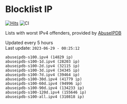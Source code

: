 # Blocklist IP

[![Hits](https://hits.seeyoufarm.com/api/count/incr/badge.svg?url=https%3A%2F%2Fgithub.com%2Fborestad%2Fblocklist-ip%2F&count_bg=%2379C83D&title_bg=%23555555&icon=&icon_color=%23E7E7E7&title=hits&edge_flat=false)](https://hits.seeyoufarm.com)  ![CI](https://img.shields.io/github/workflow/status/borestad/blocklist-ip/CI?style=flat-square)

Lists with worst IPv4 offenders, provided by [AbuseIPDB](https://www.abuseipdb.com/)

<!-- FOOTER-PLACEHOLDER -->
Updated every 5 hours<br>
Last update: `2023-06-29 - 00:25:12`
```
abuseipdb-s100.ipv4 (14829 ip)
abuseipdb-s100-1d.ipv4 (28203 ip)
abuseipdb-s100-2d.ipv4 (32115 ip)
abuseipdb-s100-3d.ipv4 (34345 ip)
abuseipdb-s100-7d.ipv4 (39464 ip)
abuseipdb-s100-30d.ipv4 (41779 ip)
abuseipdb-s100-60d.ipv4 (94996 ip)
abuseipdb-s100-90d.ipv4 (134233 ip)
abuseipdb-s100-120d.ipv4 (155646 ip)
abuseipdb-s100-all.ipv4 (310818 ip)
```
